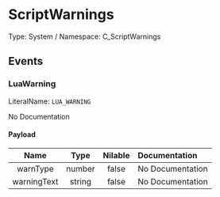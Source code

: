 # ScriptWarnings

Type: System / Namespace: C_ScriptWarnings

## Events

### LuaWarning
LiteralName: `LUA_WARNING`

No Documentation

#### Payload
|Name|Type|Nilable|Documentation|
|:---:|:---:|:---:|:---|
|warnType|number|false|No Documentation|
|warningText|string|false|No Documentation|